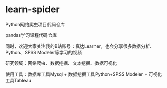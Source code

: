 # learn-spider
Python网络爬虫项目代码仓库

pandas学习课程代码仓库

同时，欢迎大家关注我的B站账号：真达Learner，也会分享很多数据分析、Python、SPSS Modeler等学习的视频

研究领域：网络爬虫、数据挖掘、文本挖掘、数据可视化

使用工具：数据库工具Mysql + 数据挖掘工具Python+SPSS Modeler + 可视化工具Tableau
